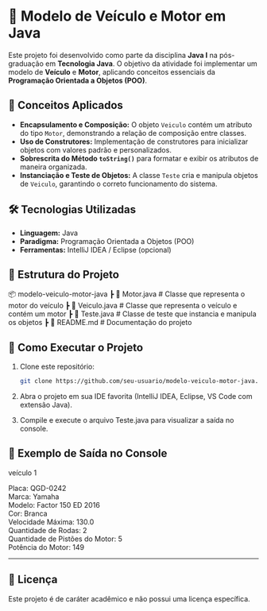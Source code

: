 # 🚗 Modelo de Veículo e Motor em Java

Este projeto foi desenvolvido como parte da disciplina **Java I** na pós-graduação em **Tecnologia Java**. O objetivo da atividade foi implementar um modelo de **Veículo** e **Motor**, aplicando conceitos essenciais da **Programação Orientada a Objetos (POO)**.

## 📌 Conceitos Aplicados
- **Encapsulamento e Composição:** O objeto `Veiculo` contém um atributo do tipo `Motor`, demonstrando a relação de composição entre classes.
- **Uso de Construtores:** Implementação de construtores para inicializar objetos com valores padrão e personalizados.
- **Sobrescrita do Método `toString()`** para formatar e exibir os atributos de maneira organizada.
- **Instanciação e Teste de Objetos:** A classe `Teste` cria e manipula objetos de `Veiculo`, garantindo o correto funcionamento do sistema.

## 🛠️ Tecnologias Utilizadas
- **Linguagem:** Java
- **Paradigma:** Programação Orientada a Objetos (POO)
- **Ferramentas:** IntelliJ IDEA / Eclipse (opcional)

## 📂 Estrutura do Projeto

📦 modelo-veiculo-motor-java ┣ 📜 Motor.java # Classe que representa o motor do veículo ┣ 📜 Veiculo.java # Classe que representa o veículo e contém um motor ┣ 📜 Teste.java # Classe de teste que instancia e manipula os objetos ┣ 📜 README.md # Documentação do projeto


## 🚀 Como Executar o Projeto
1. Clone este repositório:
   ```bash
   git clone https://github.com/seu-usuario/modelo-veiculo-motor-java.git

2. Abra o projeto em sua IDE favorita (IntelliJ IDEA, Eclipse, VS Code com extensão Java).

3. Compile e execute o arquivo Teste.java para visualizar a saída no console.

## 📝 Exemplo de Saída no Console

veículo 1

Placa: QGD-0242
\
Marca: Yamaha
\
Modelo: Factor 150 ED 2016
\
Cor: Branca
\
Velocidade Máxima: 130.0
\
Quantidade de Rodas: 2
\
Quantidade de Pistões do Motor: 5
\
Potência do Motor: 149
************************************************************

## 📄 Licença
Este projeto é de caráter acadêmico e não possui uma licença específica.
